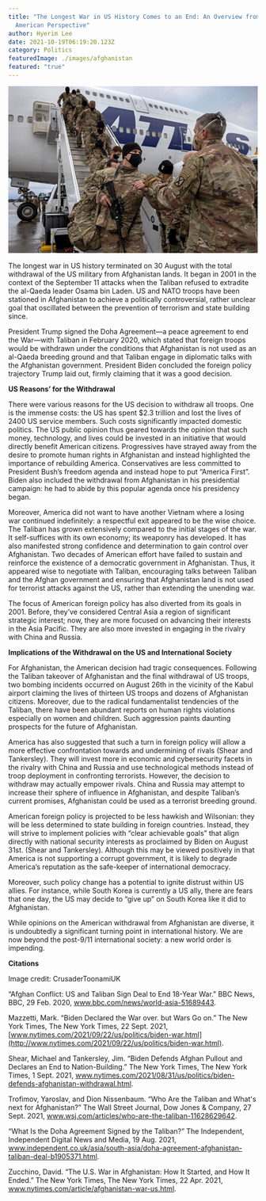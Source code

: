 ```yaml
---
title: "The Longest War in US History Comes to an End: An Overview from the
  American Perspective"
author: Hyerim Lee
date: 2021-10-19T06:19:20.123Z
category: Politics
featuredImage: ./images/afghanistan
featured: "true"
---
```

![afghanistan](images/afghanistan.jpg)

The longest war in US history terminated on 30 August with the total withdrawal of the US military from Afghanistan lands. It began in 2001 in the context of the September 11 attacks when the Taliban refused to extradite the al-Qaeda leader Osama bin Laden. US and NATO troops have been stationed in Afghanistan to achieve a politically controversial, rather unclear goal that oscillated between the prevention of terrorism and state building since.

President Trump signed the Doha Agreement—a peace agreement to end the War—with Taliban in February 2020, which stated that foreign troops would be withdrawn under the conditions that Afghanistan is not used as an al-Qaeda breeding ground and that Taliban engage in diplomatic talks with the Afghanistan government. President Biden concluded the foreign policy trajectory Trump laid out, firmly claiming that it was a good decision.

**US Reasons’ for the Withdrawal**

There were various reasons for the US decision to withdraw all troops. One is the immense costs: the US has spent $2.3 trillion and lost the lives of 2400 US service members. Such costs significantly impacted domestic politics. The US public opinion thus geared towards the opinion that such money, technology, and lives could be invested in an initiative that would directly benefit American citizens. Progressives have strayed away from the desire to promote human rights in Afghanistan and instead highlighted the importance of rebuilding America. Conservatives are less committed to President Bush’s freedom agenda and instead hope to put “America First”. Biden also included the withdrawal from Afghanistan in his presidential campaign: he had to abide by this popular agenda once his presidency began.

Moreover, America did not want to have another Vietnam where a losing war continued indefinitely: a respectful exit appeared to be the wise choice. The Taliban has grown extensively compared to the initial stages of the war. It self-suffices with its own economy; its weaponry has developed. It has also manifested strong confidence and determination to gain control over Afghanistan. Two decades of American effort have failed to sustain and reinforce the existence of a democratic government in Afghanistan. Thus, it appeared wise to negotiate with Taliban, encouraging talks between Taliban and the Afghan government and ensuring that Afghanistan land is not used for terrorist attacks against the US, rather than extending the unending war.

The focus of American foreign policy has also diverted from its goals in 2001. Before, they’ve considered Central Asia a region of significant strategic interest; now, they are more focused on advancing their interests in the Asia Pacific. They are also more invested in engaging in the rivalry with China and Russia.

**Implications of the Withdrawal on the US and International Society**

For Afghanistan, the American decision had tragic consequences. Following the Taliban takeover of Afghanistan and the final withdrawal of US troops, two bombing incidents occurred on August 26th in the vicinity of the Kabul airport claiming the lives of thirteen US troops and dozens of Afghanistan citizens. Moreover, due to the radical fundamentalist tendencies of the Taliban, there have been abundant reports on human rights violations especially on women and children. Such aggression paints daunting prospects for the future of Afghanistan.

America has also suggested that such a turn in foreign policy will allow a more effective confrontation towards and undermining of rivals (Shear and Tankersley). They will invest more in economic and cybersecurity facets in the rivalry with China and Russia and use technological methods instead of troop deployment in confronting terrorists. However, the decision to withdraw may actually empower rivals. China and Russia may attempt to increase their sphere of influence in Afghanistan, and despite Taliban’s current promises, Afghanistan could be used as a terrorist breeding ground.

American foreign policy is projected to be less hawkish and Wilsonian: they will be less determined to state building in foreign countries. Instead, they will strive to implement policies with “clear achievable goals” that align directly with national security interests as proclaimed by Biden on August 31st. (Shear and Tankersley). Although this may be viewed positively in that America is not supporting a corrupt government, it is likely to degrade America’s reputation as the safe-keeper of international democracy.

Moreover, such policy change has a potential to ignite distrust within US allies. For instance, while South Korea is currently a US ally, there are fears that one day, the US may decide to “give up” on South Korea like it did to Afghanistan.

While opinions on the American withdrawal from Afghanistan are diverse, it is undoubtedly a significant turning point in international history. We are now beyond the post-9/11 international society: a new world order is impending.

**Citations**

Image credit: CrusaderToonamiUK

“Afghan Conflict: US and Taliban Sign Deal to End 18-Year War.” BBC News, BBC, 29 Feb. 2020, www.bbc.com/news/world-asia-51689443.

Mazzetti, Mark. “Biden Declared the War over. but Wars Go on.” The New York Times, The New York Times, 22 Sept. 2021, [www.nytimes.com/2021/09/22/us/politics/biden-war.html](http://www.nytimes.com/2021/09/22/us/politics/biden-war.html).

Shear, Michael and Tankersley, Jim. “Biden Defends Afghan Pullout and Declares an End to Nation-Building.” The New York Times, The New York Times, 1 Sept. 2021, www.nytimes.com/2021/08/31/us/politics/biden-defends-afghanistan-withdrawal.html.

Trofimov, Yaroslav, and Dion Nissenbaum. “Who Are the Taliban and What's next for Afghanistan?” The Wall Street Journal, Dow Jones & Company, 27 Sept. 2021, www.wsj.com/articles/who-are-the-taliban-11628629642.

“What Is the Doha Agreement Signed by the Taliban?” The Independent, Independent Digital News and Media, 19 Aug. 2021, www.independent.co.uk/asia/south-asia/doha-agreement-afghanistan-taliban-deal-b1905371.html.

Zucchino, David. “The U.S. War in Afghanistan: How It Started, and How It Ended.” The New York Times, The New York Times, 22 Apr. 2021, www.nytimes.com/article/afghanistan-war-us.html.